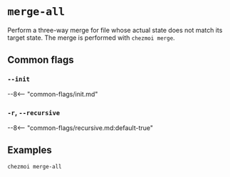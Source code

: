 # `merge-all`

Perform a three-way merge for file whose actual state does not match its target
state. The merge is performed with `chezmoi merge`.

## Common flags

### `--init`

--8<-- "common-flags/init.md"

### `-r`, `--recursive`

--8<-- "common-flags/recursive.md:default-true"

## Examples

```sh
chezmoi merge-all
```
